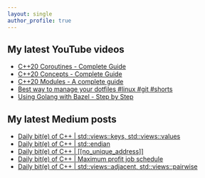 ```yaml
---
layout: single
author_profile: true
---
```


## My latest YouTube videos

<ul>
<!--START_SECTION:youtube-->
<li><a href="https://www.youtube.com/watch?v=w-dmOHhBX9o">C++20 Coroutines - Complete Guide</a></li>
<li><a href="https://www.youtube.com/watch?v=1So7onMFxJM">C++20 Concepts  - Complete Guide</a></li>
<li><a href="https://www.youtube.com/watch?v=WRCwciJ5MTE">C++20 Modules - A complete guide</a></li>
<li><a href="https://www.youtube.com/watch?v=LHrB4TcU1JM">Best way to manage your dotfiles #linux #git #shorts</a></li>
<li><a href="https://www.youtube.com/watch?v=mXLrk0ipwz4">Using Golang with Bazel - Step by Step</a></li>
<!--END_SECTION:youtube-->
</ul>

## My latest Medium posts

<ul>
<!--START_SECTION:medium-->
<li><a href="https://medium.com/@simontoth/daily-bit-e-of-c-std-views-keys-std-views-values-8b6114f22e43?source=rss-1e1de1006a93------2">Daily bit(e) of C++ | std::views::keys, std::views::values</a></li>
<li><a href="https://medium.com/@simontoth/daily-bit-e-of-c-std-endian-88930e57445e?source=rss-1e1de1006a93------2">Daily bit(e) of C++ | std::endian</a></li>
<li><a href="https://medium.com/@simontoth/daily-bit-e-of-c-no-unique-address-8c49ffb9b4ba?source=rss-1e1de1006a93------2">Daily bit(e) of C++ | [[no_unique_address]]</a></li>
<li><a href="https://medium.com/@simontoth/daily-bit-e-of-c-maximum-profit-job-schedule-e3ee8de16444?source=rss-1e1de1006a93------2">Daily bit(e) of C++ | Maximum profit job schedule</a></li>
<li><a href="https://medium.com/@simontoth/daily-bit-e-of-c-std-views-adjacent-std-views-pairwise-809363044218?source=rss-1e1de1006a93------2">Daily bit(e) of C++ | std::views::adjacent, std::views::pairwise</a></li>
<!--END_SECTION:medium-->
</ul>